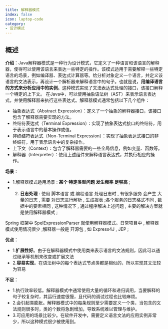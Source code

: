 ```yaml
---
title: 解释器模式
index: false
icon: laptop-code
category:
- 设计模式
---
```


## 概述

**介绍**：Java解释器模式是一种行为设计模式，它定义了一种语言和该语言的解释器，使得可以使用该语言来表达一些特定的操作。该模式适用于需要解释一些特定语言的场景，例如编译器、表达式计算器等。给分析对象定义一个语言，并定义该语言的文法表示，再设计一个解析器来解释语言中的句子。也就是说，**用编译语言的方式来分析应用中的实例**。这种模式实现了文法表达式处理的接口，该接口解释一个特定的上下文。
在Java中，可以使用抽象语法树（AST）来表示语言表达式，并使用解释器来执行这些表达式。解释器模式通常包括以下几个组件：

* 抽象表达式（Abstract Expression）：定义了一个抽象的解释器接口，该接口包含了解释器需要实现的方法。
* 终结符表达式（Terminal Expression）：实现了抽象表达式接口的终结符，用于表示语言中的基本操作或值。
* 非终结符表达式（Non-Terminal Expression）：实现了抽象表达式接口的非终结符，用于表示语言中的复杂操作。
* 上下文（Context）：包含了解释器需要的一些全局信息，例如变量、函数等。
* 解释器（Interpreter）：使用上述组件来解释语言表达式，并执行相应的操作。



**场景**：
* 1.解释器模式适用场景 : **某个 特定类型问题 发生频率 足够高** ;
* 2. **日志处理** : 使用 脚本语言 或 编程语言 处理日志时 , 有很多服务 会产生 大量的日志 , 需要 对日志进行解析 , 生成报表 ;各个服务的日志格式不同 , 数据中的要素相同 , 这种情况下 , 通过程序解决上述问题 , 主要的解决方案就是使用解释器模式 ;

Spring 框架中 SpelExpressionParser 就使用解释器模式。日常项目中 , 解释器模式使用情况很少 ;解释器一般是 开源包 , 如 Express4J , JEP ;

**优点**：
* 1.**扩展性好**。由于在解释器模式中使用类来表示语言的文法规则，因此可以通过继承等机制来改变或扩展文法
* 2.**容易实现**。在语法树中的每个表达式节点类都是相似的，所以实现其文法较为容易

**不足**：
* 1.执行效率较低。解释器模式中通常使用大量的循环和递归调用，当要解释的句子较复杂时，其运行速度很慢，且代码的调试过程也比较麻烦。
* 2.会引起类膨胀。解释器模式中的每条规则至少需要定义一个类，当包含的文法规则很多时，类的个数将急剧增加，导致系统难以管理与维护。
* 3.可应用的场景比较少。在软件开发中，需要定义语言文法的应用实例非常少，所以这种模式很少被使用到。


